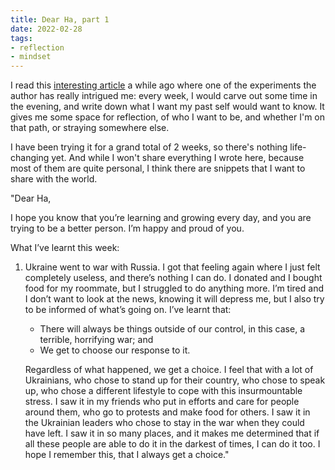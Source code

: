 ```yaml
---
title: Dear Ha, part 1
date: 2022-02-28
tags:
- reflection
- mindset
---
```


I read this [interesting article](http://nickcammarata.com/writing/two-experiments-2019) a while ago where one of the experiments the author has really intrigued me: every week, I would carve out some time in the evening, and write down what I want my past self would want to know. It gives me some space for reflection, of who I want to be, and whether I'm on that path, or straying somewhere else. 

I have been trying it for a grand total of 2 weeks, so there's nothing life-changing yet. And while I won't share everything I wrote here, because most of them are quite personal, I think there are snippets that I want to share with the world.

"Dear Ha,

I hope you know that you’re learning and growing every day, and you are trying to be a better person. I’m happy and proud of you.

What I’ve learnt this week:

1. Ukraine went to war with Russia. I got that feeling again where I just felt completely useless, and there’s nothing I can do. I donated and I bought food for my roommate, but I struggled to do anything more. I’m tired and I don’t want to look at the news, knowing it will depress me, but I also try to be informed of what’s going on. I’ve learnt that:
    - There will always be things outside of our control, in this case, a terrible, horrifying war; and
    - We get to choose our response to it.
    
    Regardless of what happened, we get a choice. I feel that with a lot of Ukrainians, who chose to stand up for their country, who chose to speak up, who chose a different lifestyle to cope with this insurmountable stress. I saw it in my friends who put in efforts and care for people around them, who go to protests and make food for others. I saw it in the Ukrainian leaders who chose to stay in the war when they could have left. I saw it in so many places, and it makes me determined that if all these people are able to do it in the darkest of times, I can do it too. I hope I remember this, that I always get a choice."



